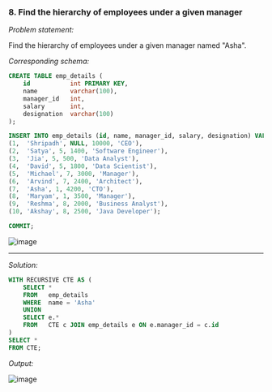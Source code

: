 ###  8. Find the hierarchy of employees under a given manager

*Problem statement:* 

Find the hierarchy of employees under a given manager named "Asha".

*Corresponding schema:*

```sql
CREATE TABLE emp_details (
    id           int PRIMARY KEY,
    name         varchar(100),
    manager_id   int,
    salary       int,
    designation  varchar(100)
);

INSERT INTO emp_details (id, name, manager_id, salary, designation) VALUES
(1,  'Shripadh', NULL, 10000, 'CEO'),
(2,  'Satya', 5, 1400, 'Software Engineer'),
(3,  'Jia', 5, 500, 'Data Analyst'),
(4,  'David', 5, 1800, 'Data Scientist'),
(5,  'Michael', 7, 3000, 'Manager'),
(6,  'Arvind', 7, 2400, 'Architect'),
(7,  'Asha', 1, 4200, 'CTO'),
(8,  'Maryam', 1, 3500, 'Manager'),
(9,  'Reshma', 8, 2000, 'Business Analyst'),
(10, 'Akshay', 8, 2500, 'Java Developer');

COMMIT;
```

![image](https://github.com/faizanxmulla/sql-portfolio/assets/71728480/44ac04db-a50e-44fc-beb9-b94e756998a6)


---

*Solution:*

```sql
WITH RECURSIVE CTE AS (
	SELECT *
	FROM   emp_details
	WHERE  name = 'Asha'
	UNION 
	SELECT e.*
	FROM   CTE c JOIN emp_details e ON e.manager_id = c.id
)
SELECT *
FROM CTE;
```

*Output:*

![image](https://github.com/faizanxmulla/sql-portfolio/assets/71728480/4fd56dc0-b2c8-40a1-bb7d-ffe2b1ea387e)

